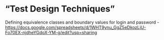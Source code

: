 # “Test Design Techniques”

Defining equivalence classes and boundary values for login and password - https://docs.google.com/spreadsheets/d/1WHT9ynu_GgZ5eDkozLjU-Fo70EX-njdheYGdoX-YM-g/edit?usp=sharing
